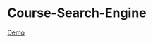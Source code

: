 # Course-Search-Engine
[Demo](https://user-images.githubusercontent.com/76263086/146817960-7d135b27-40b1-4d5e-bcc9-4fc7f7badf8b.mov)

